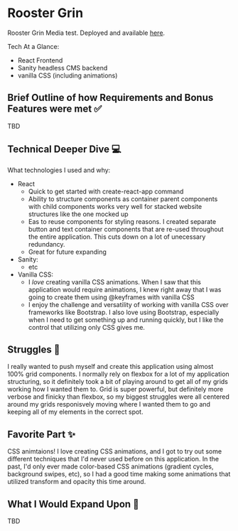 # Rooster Grin

Rooster Grin Media test. Deployed and available [here](https://alliecaton.github.io/roostergrin-test/).

Tech At a Glance:

- React Frontend
- Sanity headless CMS backend
- vanilla CSS (including animations)

## Brief Outline of how Requirements and Bonus Features were met :white_check_mark:

TBD

## Technical Deeper Dive :computer:

What technologies I used and why:

- React
  - Quick to get started with create-react-app command
  - Ability to structure components as container parent components with child components works very well for stacked website structures like the one mocked up
  - Eas to reuse components for styling reasons. I created separate button and text container components that are re-used throughout the entire application. This cuts down on a lot of unecessary redundancy.
  - Great for future expanding
- Sanity:
  - etc
- Vanilla CSS:
  - I _love_ creating vanilla CSS animations. When I saw that this application would require animations, I knew right away that I was going to create them using @keyframes with vanilla CSS
  - I enjoy the challenge and versatility of working with vanilla CSS over frameworks like Bootstrap. I also love using Bootstrap, especially when I need to get something up and running quickly, but I like the control that utilizing only CSS gives me.

## Struggles :triumph:

I really wanted to push myself and create this application using almost 100% grid components. I normally rely on flexbox for a lot of my application structuring, so it definitely took a bit of playing around to get all of my grids working how I wanted them to. Grid is super powerful, but definitely more verbose and finicky than flexbox, so my biggest struggles were all centered around my grids responisvely moving where I wanted them to go and keeping all of my elements in the correct spot.

## Favorite Part :sparkles:

CSS animtaions! I love creating CSS animations, and I got to try out some different techniques that I'd never used before on this application. In the past, I'd only ever made color-based CSS animations (gradient cycles, background swipes, etc), so I had a good time making some animations that utilized transform and opacity this time around.

## What I Would Expand Upon :muscle:

TBD
